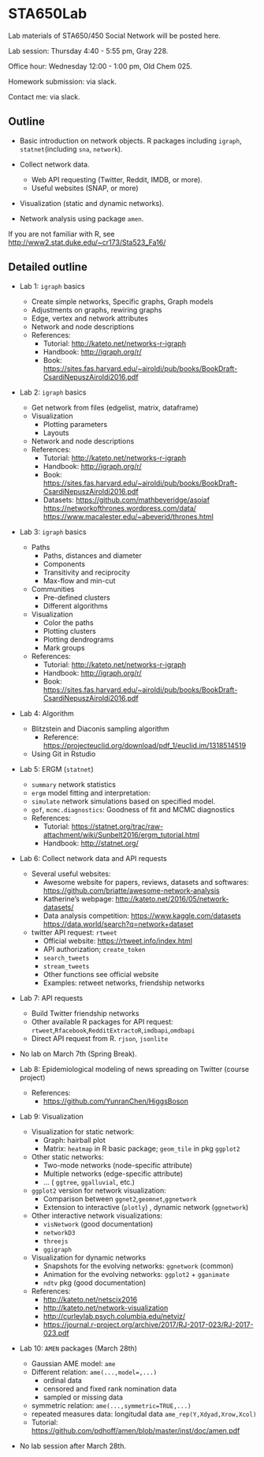 # STA650Lab
Lab materials of STA650/450 Social Network will be posted here.

Lab session: Thursday 4:40 - 5:55 pm, Gray 228.

Office hour: Wednesday 12:00 - 1:00 pm, Old Chem 025.

Homework submission: via slack.

Contact me: via slack.


## Outline

- Basic introduction on network objects. R packages including `igraph`, `statnet`(including `sna`, `network`).

- Collect network data. 
  - Web API requesting (Twitter, Reddit, IMDB, or more).
  - Useful websites (SNAP, or more)
  
  
- Visualization (static and dynamic networks).


- Network analysis using package `amen`.


If you are not familiar with R, see http://www2.stat.duke.edu/~cr173/Sta523_Fa16/ 


## Detailed outline

- Lab 1: `igraph` basics
  - Create simple networks, Specific graphs, Graph models
  - Adjustments on graphs, rewiring graphs
  - Edge, vertex and network attributes
  - Network and node descriptions
  - References: 
    - Tutorial: http://kateto.net/networks-r-igraph
    - Handbook: http://igraph.org/r/
    - Book: https://sites.fas.harvard.edu/~airoldi/pub/books/BookDraft-CsardiNepuszAiroldi2016.pdf  
- Lab 2: `igraph` basics
  - Get network from files (edgelist, matrix, dataframe)
  - Visualization
    - Plotting parameters
    - Layouts
  - Network and node descriptions
  - References: 
    - Tutorial: http://kateto.net/networks-r-igraph
    - Handbook: http://igraph.org/r/
    - Book: https://sites.fas.harvard.edu/~airoldi/pub/books/BookDraft-CsardiNepuszAiroldi2016.pdf
    - Datasets: https://github.com/mathbeveridge/asoiaf
                https://networkofthrones.wordpress.com/data/
                https://www.macalester.edu/~abeverid/thrones.html
- Lab 3: `igraph` basics
   - Paths
      - Paths, distances and diameter
      - Components
      - Transitivity and reciprocity
      - Max-flow and min-cut
   - Communities
      - Pre-defined clusters
      - Different algorithms
   - Visualization
      - Color the paths
      - Plotting clusters
      - Plotting dendrograms
      - Mark groups
  - References: 
    - Tutorial: http://kateto.net/networks-r-igraph
    - Handbook: http://igraph.org/r/
    - Book: https://sites.fas.harvard.edu/~airoldi/pub/books/BookDraft-CsardiNepuszAiroldi2016.pdf
- Lab 4: Algorithm
  - Blitzstein and Diaconis sampling algorithm
    - Reference: https://projecteuclid.org/download/pdf_1/euclid.im/1318514519
  - Using Git in Rstudio
- Lab 5: ERGM (`statnet`)
  - `summary` network statistics
  - `ergm` model fitting and interpretation:
  - `simulate` network simulations based on specified model.
  - `gof`, `mcmc.diagnostics`: Goodness of fit and MCMC diagnostics
  - References:
    - Tutorial: https://statnet.org/trac/raw-attachment/wiki/Sunbelt2016/ergm_tutorial.html
    - Handbook: http://statnet.org/
- Lab 6: Collect network data and API requests
  - Several useful websites: 
    - Awesome website for papers, reviews, datasets and softwares: https://github.com/briatte/awesome-network-analysis
    - Katherine’s webpage: http://kateto.net/2016/05/network-datasets/
    - Data analysis competition: https://www.kaggle.com/datasets https://data.world/search?q=network+dataset
  - twitter API request: `rtweet`
    - Official website: https://rtweet.info/index.html
    - API authorization; `create_token`
    - `search_tweets`
    - `stream_tweets`
    - Other functions see official website
    - Examples: retweet networks, friendship networks
- Lab 7: API requests
  - Build Twitter friendship networks
  - Other available R packages for API request: `rtweet`,`Rfacebook`,`RedditExtractoR`,`imdbapi`,`omdbapi`
  - Direct API request from R. `rjson`, `jsonlite`
- No lab on March 7th (Spring Break).
- Lab 8: Epidemiological modeling of news spreading on Twitter (course project)
  - References:
    - https://github.com/YunranChen/HiggsBoson 
- Lab 9: Visualization 
  - Visualization for static network: 
    - Graph: hairball plot
    - Matrix: `heatmap` in R basic package; `geom_tile` in pkg `ggplot2`
  - Other static networks:
    - Two-mode networks (node-specific attribute)
    - Multiple networks (edge-specific attribute)
    - ... ( `ggtree`, `ggalluvial`, etc.)
  - `ggplot2` version for network visualization: 
    - Comparison between `ggnet2`,`geomnet`,`ggnetwork`
    - Extension to interactive (`plotly`) , dynamic network (`ggnetwork`)
  - Other interactive network visualizations: 
    -  `visNetwork` (good documentation)
    -  `networkD3`
    -  `threejs`
    -  `ggigraph`
  - Visualization for dynamic networks
    - Snapshots for the evolving networks: `ggnetwork` (common)
    - Animation for the evolving networks: `ggplot2` + `gganimate`
    - `ndtv` pkg (good documentation)
  - References:
    - http://kateto.net/netscix2016
    - http://kateto.net/network-visualization
    - http://curleylab.psych.columbia.edu/netviz/
    - https://journal.r-project.org/archive/2017/RJ-2017-023/RJ-2017-023.pdf

- Lab 10: `AMEN` packages (March 28th)
  - Gaussian AME model: `ame`
  - Different relation: `ame(...,model=,...)`
    - ordinal data
    - censored and fixed rank nomination data
    - sampled or missing data
  - symmetric relation: `ame(...,symmetric=TRUE,...)`
  - repeated measures data: longitudal data `ame_rep(Y,Xdyad,Xrow,Xcol)`
  - Tutorial: https://github.com/pdhoff/amen/blob/master/inst/doc/amen.pdf 
    
- No lab session after March 28th.
